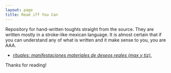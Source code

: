 ```yaml
---
layout: page
title: Read iff You Can
---
```


<p class="message">
  Repository for hand-written toughts straight from the source. They are written mostly in a stroke-like mexican language. It is almost certain that if you can understand any of what is written and it make sense to you, you are AAA.
</p>

- [*rituales: manifestaciones materiales de deseos reales (max y tiz).*](../_posts/2024-07-10-rituales_a_materiales.md)

Thanks for reading!
